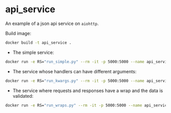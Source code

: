 # api_service

An example of a json api service on `aiohttp`.

Build image:

```bash
docker build -t api_service . 
```

- The simple service:

```bash
docker run -e RS="run_simple.py" --rm -it -p 5000:5000 --name api_service api_service
```

- The service whose handlers can have different arguments:

```bash
docker run -e RS="run_kwargs.py" --rm -it -p 5000:5000 --name api_service api_service
```

- The service where requests and responses have a wrap and the data is validated:

```bash
docker run -e RS="run_wraps.py" --rm -it -p 5000:5000 --name api_service api_service
```
